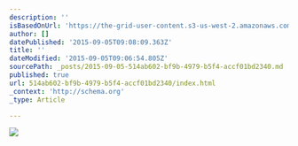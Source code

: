 ```yaml
---
description: ''
isBasedOnUrl: 'https://the-grid-user-content.s3-us-west-2.amazonaws.com/7d9e5c66-2dab-4ffd-954a-cdd751287aed.jpg'
author: []
datePublished: '2015-09-05T09:08:09.363Z'
title: ''
dateModified: '2015-09-05T09:06:54.805Z'
sourcePath: _posts/2015-09-05-514ab602-bf9b-4979-b5f4-accf01bd2340.md
published: true
url: 514ab602-bf9b-4979-b5f4-accf01bd2340/index.html
_context: 'http://schema.org'
_type: Article

---
```

![](https://the-grid-user-content.s3-us-west-2.amazonaws.com/7d9e5c66-2dab-4ffd-954a-cdd751287aed.jpg)
